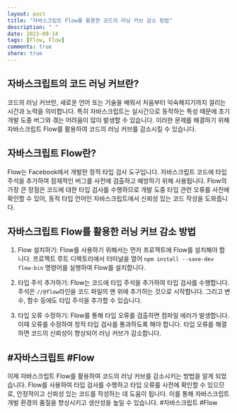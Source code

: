 ```yaml
---
layout: post
title: "자바스크립트 Flow를 활용한 코드의 러닝 커브 감소 방법"
description: " "
date: 2023-09-14
tags: [Flow, Flow]
comments: true
share: true
---
```


## 자바스크립트의 코드 러닝 커브란?
코드의 러닝 커브란, 새로운 언어 또는 기술을 배워서 처음부터 익숙해지기까지 걸리는 시간과 노력을 의미합니다. 특히 자바스크립트는 실시간으로 동작하는 특성 때문에 초기 개발 도중 버그와 겪는 어려움이 많이 발생할 수 있습니다. 이러한 문제를 해결하기 위해 자바스크립트 Flow를 활용하여 코드의 러닝 커브를 감소시킬 수 있습니다.

## 자바스크립트 Flow란?
Flow는 Facebook에서 개발한 정적 타입 검사 도구입니다. 자바스크립트 코드에 타입 주석을 추가하여 잠재적인 버그를 사전에 검출하고 예방하기 위해 사용됩니다. Flow의 가장 큰 장점은 코드에 대한 타입 검사를 수행하므로 개발 도중 타입 관련 오류를 사전에 확인할 수 있어, 동적 타입 언어인 자바스크립트에서 신뢰성 있는 코드 작성을 도와줍니다.

## 자바스크립트 Flow를 활용한 러닝 커브 감소 방법
1. Flow 설치하기: Flow를 사용하기 위해서는 먼저 프로젝트에 Flow를 설치해야 합니다. 프로젝트 루트 디렉토리에서 터미널을 열어 `npm install --save-dev flow-bin` 명령어를 실행하여 Flow를 설치합니다.

2. 타입 주석 추가하기: Flow는 코드에 타입 주석을 추가하여 타입 검사를 수행합니다. 주석은 `//@flow`라인을 코드 파일의 맨 위에 추가하는 것으로 시작합니다. 그리고 변수, 함수 등에도 타입 주석을 추가할 수 있습니다.

3. 타입 오류 수정하기: Flow를 통해 타입 오류를 검출하면 컴파일 에러가 발생합니다. 이때 오류를 수정하여 정적 타입 검사를 통과하도록 해야 합니다. 타입 오류를 해결하면 코드의 신뢰성이 향상되어 러닝 커브가 감소합니다.

## #자바스크립트 #Flow

이제 자바스크립트 Flow를 활용하여 코드의 러닝 커브를 감소시키는 방법을 알게 되었습니다. Flow를 사용하여 타입 검사를 수행하고 타입 오류를 사전에 확인할 수 있으므로, 안정적이고 신뢰성 있는 코드를 작성하는 데 도움이 됩니다. 이를 통해 자바스크립트 개발 환경의 품질을 향상시키고 생산성을 높일 수 있습니다. #자바스크립트 #Flow